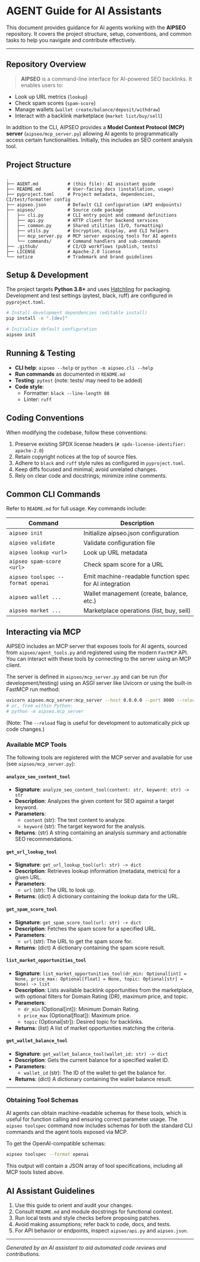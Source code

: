 # AGENT Guide for AI Assistants

This document provides guidance for AI agents working with the **AIPSEO** repository.
It covers the project structure, setup, conventions, and common tasks to help you navigate
and contribute effectively.

---

## Repository Overview

> **AIPSEO** is a command-line interface for AI-powered SEO backlinks. It enables users to:

- Look up URL metrics (`lookup`)
- Check spam scores (`spam-score`)
- Manage wallets (`wallet create/balance/deposit/withdraw`)
- Interact with a backlink marketplace (`market list/buy/sell`)

In addition to the CLI, AIPSEO provides a **Model Context Protocol (MCP) server** (`aipseo/mcp_server.py`) allowing AI agents to programmatically access certain functionalities. Initially, this includes an SEO content analysis tool.

## Project Structure

```
.
├── AGENT.md           # (this file): AI assistant guide
├── README.md          # User-facing docs (installation, usage)
├── pyproject.toml     # Project metadata, dependencies, CI/test/formatter config
├── aipseo.json        # Default CLI configuration (API endpoints)
├── aipseo/            # Source code package
│   ├── cli.py         # CLI entry point and command definitions
│   ├── api.py         # HTTP client for backend services
│   ├── common.py      # Shared utilities (I/O, formatting)
│   ├── utils.py       # Encryption, display, and CLI helpers
│   ├── mcp_server.py  # MCP server exposing tools for AI agents
│   └── commands/      # Command handlers and sub-commands
├── .github/           # CI/CD workflows (publish, tests)
├── LICENSE            # Apache-2.0 license
└── notice             # Trademark and brand guidelines
```

## Setup & Development

The project targets **Python 3.8+** and uses [Hatchling](https://hatch.pypa.io/) for packaging.
Development and test settings (pytest, black, ruff) are configured in `pyproject.toml`.

```bash
# Install development dependencies (editable install)
pip install -e ".[dev]"

# Initialize default configuration
aipseo init
```

## Running & Testing

- **CLI help**: `aipseo --help` or `python -m aipseo.cli --help`
- **Run commands** as documented in `README.md`
- **Testing**: `pytest` (note: tests/ may need to be added)
- **Code style**:
  - Formatter: `black --line-length 88`
  - Linter: `ruff`

## Coding Conventions

When modifying the codebase, follow these conventions:

1. Preserve existing SPDX license headers (`# spdx-license-identifier: apache-2.0`)
2. Retain copyright notices at the top of source files.
3. Adhere to `black` and `ruff` style rules as configured in `pyproject.toml`.
4. Keep diffs focused and minimal; avoid unrelated changes.
5. Rely on clear code and docstrings; minimize inline comments.

## Common CLI Commands

Refer to `README.md` for full usage. Key commands include:

| Command                     | Description                           |
|-----------------------------|---------------------------------------|
| `aipseo init`               | Initialize aipseo.json configuration  |
| `aipseo validate`           | Validate configuration file           |
| `aipseo lookup <url>`       | Look up URL metadata                  |
| `aipseo spam-score <url>`   | Check spam score for a URL            |
| `aipseo toolspec --format openai` | Emit machine-readable function spec for AI integration |
| `aipseo wallet ...`         | Wallet management (create, balance, etc.) |
| `aipseo market ...`         | Marketplace operations (list, buy, sell) |

## Interacting via MCP

AIPSEO includes an MCP server that exposes tools for AI agents, sourced from `aipseo/agent_tools.py` and registered using the modern `FastMCP` API. You can interact with these tools by connecting to the server using an MCP client.

The server is defined in `aipseo/mcp_server.py` and can be run (for development/testing) using an ASGI server like Uvicorn or using the built-in FastMCP run method:
```bash
uvicorn aipseo.mcp_server:mcp_server --host 0.0.0.0 --port 8000 --reload
# or, from within Python:
# python -m aipseo.mcp_server
```
(Note: The `--reload` flag is useful for development to automatically pick up code changes.)

### Available MCP Tools

The following tools are registered with the MCP server and available for use (see `aipseo/mcp_server.py`):

#### `analyze_seo_content_tool`
*   **Signature**: `analyze_seo_content_tool(content: str, keyword: str) -> str`
*   **Description**: Analyzes the given content for SEO against a target keyword.
*   **Parameters**:
    *   `content` (str): The text content to analyze.
    *   `keyword` (str): The target keyword for the analysis.
*   **Returns**: (str) A string containing an analysis summary and actionable SEO recommendations.

#### `get_url_lookup_tool`
*   **Signature**: `get_url_lookup_tool(url: str) -> dict`
*   **Description**: Retrieves lookup information (metadata, metrics) for a given URL.
*   **Parameters**:
    *   `url` (str): The URL to look up.
*   **Returns**: (dict) A dictionary containing the lookup data for the URL.

#### `get_spam_score_tool`
*   **Signature**: `get_spam_score_tool(url: str) -> dict`
*   **Description**: Fetches the spam score for a specified URL.
*   **Parameters**:
    *   `url` (str): The URL to get the spam score for.
*   **Returns**: (dict) A dictionary containing the spam score result.

#### `list_market_opportunities_tool`
*   **Signature**: `list_market_opportunities_tool(dr_min: Optional[int] = None, price_max: Optional[float] = None, topic: Optional[str] = None) -> list`
*   **Description**: Lists available backlink opportunities from the marketplace, with optional filters for Domain Rating (DR), maximum price, and topic.
*   **Parameters**:
    *   `dr_min` (Optional[int]): Minimum Domain Rating.
    *   `price_max` (Optional[float]): Maximum price.
    *   `topic` (Optional[str]): Desired topic for backlinks.
*   **Returns**: (list) A list of market opportunities matching the criteria.

#### `get_wallet_balance_tool`
*   **Signature**: `get_wallet_balance_tool(wallet_id: str) -> dict`
*   **Description**: Gets the current balance for a specified wallet ID.
*   **Parameters**:
    *   `wallet_id` (str): The ID of the wallet to get the balance for.
*   **Returns**: (dict) A dictionary containing the wallet balance result.

---

### Obtaining Tool Schemas

AI agents can obtain machine-readable schemas for these tools, which is useful for function calling and ensuring correct parameter usage. The `aipseo toolspec` command now includes schemas for both the standard CLI commands and the agent tools exposed via MCP.

To get the OpenAI-compatible schemas:
```bash
aipseo toolspec --format openai
```
This output will contain a JSON array of tool specifications, including all MCP tools listed above.

## AI Assistant Guidelines

1. Use this guide to orient and audit your changes.
2. Consult `README.md` and module docstrings for functional context.
3. Run local tests and style checks before proposing patches.
4. Avoid making assumptions; refer back to code, docs, and tests.
5. For API behavior or endpoints, inspect `aipseo/api.py` and `aipseo.json`.

---

*Generated by an AI assistant to aid automated code reviews and contributions.*